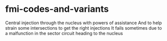 # fmi-codes-and-variants
Central injection through the nucleus with powers of assistance
And to help strain some intersections to get the right injections
It fails sometimes due to a malfunction in the sector circuit heading to the nucleus
